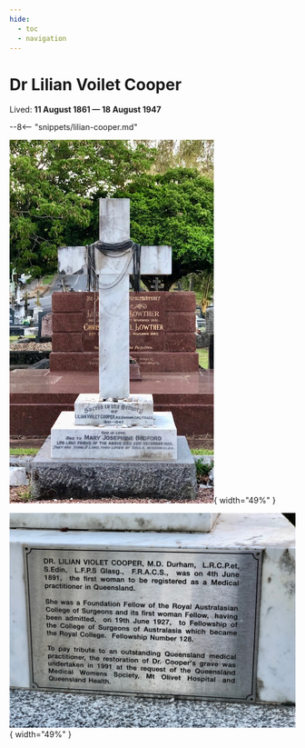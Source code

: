 ```yaml
---
hide:
  - toc
  - navigation
---
```


# Dr Lilian Voilet Cooper

Lived: **11 August 1861 — 18 August 1947**

--8<-- "snippets/lilian-cooper.md"


![image of headstone](../assets/lilian-cooper.jpg){ width="49%" } 

![image of headstone](../assets/lilian-cooper-plaque.jpg){ width="49%" }
